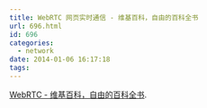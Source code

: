 ```yaml
---
title: WebRTC 网页实时通信 - 维基百科，自由的百科全书
url: 696.html
id: 696
categories:
  - network
date: 2014-01-06 16:17:18
tags:
---
```


[WebRTC - 维基百科，自由的百科全书](http://zh.wikipedia.org/wiki/WebRTC).